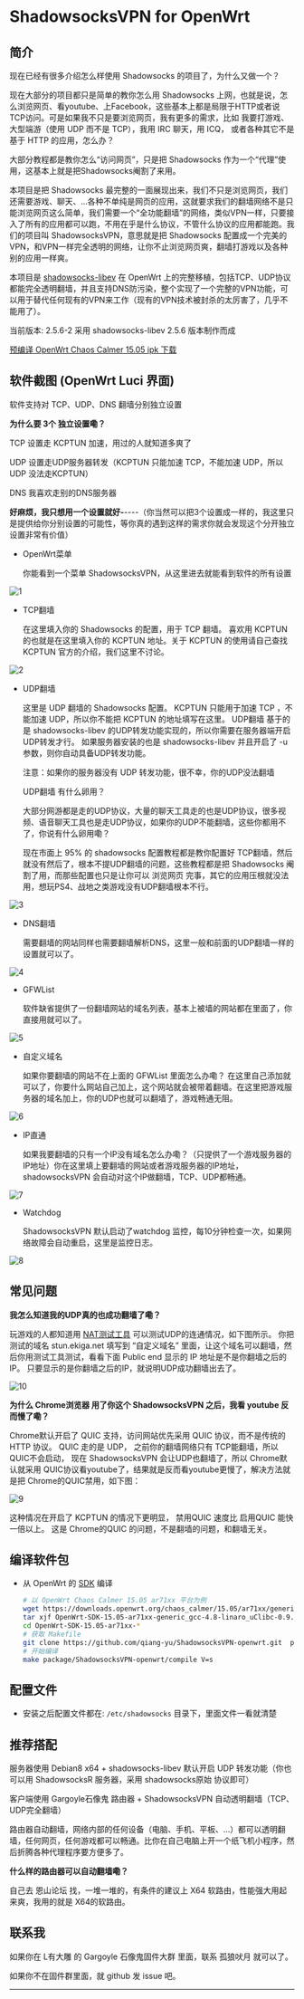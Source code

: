 ShadowsocksVPN for OpenWrt   
===

简介  
---

 现在已经有很多介绍怎么样使用 Shadowsocks 的项目了，为什么又做一个？

 现在大部分的项目都只是简单的教你怎么用 Shadowsocks 上网，也就是说，怎么浏览网页、看youtube、上Facebook，这些基本上都是局限于HTTP或者说TCP访问。可是如果我不只是要浏览网页，我有更多的需求，比如 我要打游戏、大型端游（使用 UDP 而不是 TCP），我用 IRC 聊天，用 ICQ， 或者各种其它不是基于 HTTP 的应用，怎么办？

 大部分教程都是教你怎么“访问网页”，只是把 Shadowsocks 作为一个“代理”使用，这基本上就是把Shadowsocks阉割了来用。

 本项目是把 Shadowsocks 最完整的一面展现出来，我们不只是浏览网页，我们还需要游戏、聊天、...各种不单纯是网页的应用，这就要求我们的翻墙网络不是只能浏览网页这么简单，我们需要一个“全功能翻墙”的网络，类似VPN一样，只要接入了所有的应用都可以跑，不用在乎是什么协议，不管什么协议的应用都能跑。我们的项目叫 ShadowsocksVPN，意思就是把 Shadowsocks 配置成一个完美的VPN，和VPN一样完全透明的网络，让你不止浏览网页爽，翻墙打游戏以及各种别的应用一样爽。

 
 本项目是 [shadowsocks-libev][1] 在 OpenWrt 上的完整移植，包括TCP、UDP协议都能完全透明翻墙，并且支持DNS防污染，整个实现了一个完整的VPN功能，可以用于替代任何现有的VPN来工作（现有的VPN技术被封杀的太厉害了，几乎不能用了）。
   
 当前版本: 2.5.6-2 采用 shadowsocks-libev 2.5.6 版本制作而成
  
 [预编译 OpenWrt Chaos Calmer 15.05 ipk 下载][R]


软件截图 (OpenWrt Luci 界面) 
---

软件支持对 TCP、UDP、DNS 翻墙分别独立设置

**为什么要 3个 独立设置嘞？**

TCP 设置走 KCPTUN 加速，用过的人就知道多爽了

UDP 设置走UDP服务器转发（KCPTUN 只能加速 TCP，不能加速 UDP，所以 UDP 没法走KCPTUN）

DNS 我喜欢走别的DNS服务器

**好麻烦，我只想用一个设置就好-**----（你当然可以把3个设置成一样的，我这里只是提供给你分别设置的可能性，等你真的遇到这样的需求你就会发现这个分开独立设置非常有价值）


 - OpenWrt菜单

	你能看到一个菜单 ShadowsocksVPN，从这里进去就能看到软件的所有设置

![1](https://github.com/qiang-yu/ShadowsocksVPN-openwrt/blob/master/misc/1.jpg)


 - TCP翻墙
 
	在这里填入你的 Shadowsocks 的配置，用于 TCP 翻墙。 喜欢用 KCPTUN 的也就是在这里填入你的 KCPTUN 地址。关于 KCPTUN 的使用请自己查找 KCPTUN 官方的介绍，我们这里不讨论。

![2](https://github.com/qiang-yu/ShadowsocksVPN-openwrt/blob/master/misc/2.jpg)


 - UDP翻墙
 
	这里是 UDP 翻墙的 Shadowsocks 配置。 KCPTUN 只能用于加速 TCP ，不能加速 UDP，所以你不能把 KCPTUN 的地址填写在这里。 UDP翻墙 基于的是 shadowsocks-libev 的UDP转发功能实现的，所以你需要在服务器端开启UDP转发才行。 如果服务器安装的也是 shadowsocks-libev 并且开启了 -u 参数，则你自动具备UDP转发功能。

	注意：如果你的服务器没有 UDP 转发功能，很不幸，你的UDP没法翻墙

	UDP翻墙 有什么卵用？

	大部分网游都是走的UDP协议，大量的聊天工具走的也是UDP协议，很多视频、语音聊天工具也是走UDP协议，如果你的UDP不能翻墙，这些你都用不了，你说有什么卵用嘞？

	现在市面上 95% 的 shadowsocks 配置教程都是教你配置好 TCP翻墙，然后就没有然后了，根本不提UDP翻墙的问题，这些教程都是把 Shadowsocks 阉割了用，而那些配置也只是让你可以 浏览网页 完事，其它的应用压根就没法用，想玩PS4、战地之类游戏没有UDP翻墙根本不行。 

![3](https://github.com/qiang-yu/ShadowsocksVPN-openwrt/blob/master/misc/3.jpg)


 - DNS翻墙
 
	需要翻墙的网站同样也需要翻墙解析DNS，这里一般和前面的UDP翻墙一样的设置就可以了。

![4](https://github.com/qiang-yu/ShadowsocksVPN-openwrt/blob/master/misc/4.jpg)


 - GFWList
 
	软件缺省提供了一份翻墙网站的域名列表，基本上被墙的网站都在里面了，你直接用就可以了。

![5](https://github.com/qiang-yu/ShadowsocksVPN-openwrt/blob/master/misc/5.jpg)

 - 自定义域名
 
	如果你要翻墙的网站不在上面的 GFWList 里面怎么办嘞？ 在这里自己添加就可以了，你要什么网站自己加上，这个网站就会被带着翻墙。在这里把游戏服务器的域名加上，你的UDP也就可以翻墙了，游戏畅通无阻。

![6](https://github.com/qiang-yu/ShadowsocksVPN-openwrt/blob/master/misc/6.jpg)



 - IP直通
 
	如果我要翻墙的只有一个IP没有域名怎么办嘞？（只提供了一个游戏服务器的IP地址）你在这里填上要翻墙的网站或者游戏服务器的IP地址，shadowsocksVPN 会自动对这个IP做翻墙，TCP、UDP都畅通。

![7](https://github.com/qiang-yu/ShadowsocksVPN-openwrt/blob/master/misc/7.jpg)


 - Watchdog
 
	ShadowsocksVPN 默认启动了watchdog 监控，每10分钟检查一次，如果网络故障会自动重启，这里是监控日志。

![8](https://github.com/qiang-yu/ShadowsocksVPN-openwrt/blob/master/misc/8.jpg)


常见问题  
---


**我怎么知道我的UDP真的也成功翻墙了嘞？**

玩游戏的人都知道用 [NAT测试工具][D] 可以测试UDP的连通情况，如下图所示。 你把测试的域名 stun.ekiga.net 填写到 “自定义域名” 里面，让这个域名可以翻墙，然后你用测试工具测试，看看下面 Public end 显示的 IP 地址是不是你翻墙之后的IP。 只要显示的是你翻墙之后的IP，就说明UDP成功翻墙出去了。

![10](https://github.com/qiang-yu/ShadowsocksVPN-openwrt/blob/master/misc/10.jpg)


**为什么 Chrome浏览器 用了你这个 ShadowsocksVPN 之后，我看 youtube 反而慢了嘞？**

Chrome默认开启了 QUIC 支持，访问网站优先采用 QUIC 协议，而不是传统的 HTTP 协议。 QUIC 走的是 UDP， 之前你的翻墙网络只有 TCP能翻墙，所以 QUIC不会启动， 现在 ShadowsocksVPN 会让UDP也翻墙了，所以 Chrome默认就采用 QUIC协议看youtube了，结果就是反而看youtube更慢了，解决方法就是把 Chrome的QUIC禁用，如下图：


![9](https://github.com/qiang-yu/ShadowsocksVPN-openwrt/blob/master/misc/9.jpg)


这种情况在开启了 KCPTUN 的情况下更明显， 禁用QUIC 速度比 启用QUIC 能快一倍以上。 这是 Chrome的QUIC 的问题，不是翻墙的问题，和翻墙无关。 


编译软件包  
---


 - 从 OpenWrt 的 [SDK][S] 编译

   ```bash
   # 以 OpenWrt Chaos Calmer 15.05 ar71xx 平台为例
   wget https://downloads.openwrt.org/chaos_calmer/15.05/ar71xx/generic/OpenWrt-SDK-15.05-ar71xx-generic_gcc-4.8-linaro_uClibc-0.9.33.2.Linux-x86_64.tar.bz2
   tar xjf OpenWrt-SDK-15.05-ar71xx-generic_gcc-4.8-linaro_uClibc-0.9.33.2.Linux-x86_64.tar.bz2
   cd OpenWrt-SDK-15.05-ar71xx-*
   # 获取 Makefile
   git clone https://github.com/qiang-yu/ShadowsocksVPN-openwrt.git  package/ShadowsocksVPN-openwrt
   # 开始编译
   make package/ShadowsocksVPN-openwrt/compile V=s
   ```

配置文件  
---

 - 安装之后配置文件都在: `/etc/shadowsocks` 目录下，里面文件一看就清楚


推荐搭配  
---

服务器使用 Debian8 x64 + shadowsocks-libev 默认开启 UDP 转发功能（你也可以用 ShadowsocksR 服务器，采用 shadowsocks原始 协议即可）


客户端使用 Gargoyle石像鬼 路由器 + ShadowsocksVPN 自动透明翻墙（TCP、UDP完全翻墙）


路由器自动翻墙，网络内部的任何设备（电脑、手机、平板、...）都可以透明翻墙，任何网页，任何游戏都可以畅通。比你在自己电脑上开一个纸飞机小程序，然后折腾各种代理程序要方便多了。


**什么样的路由器可以自动翻墙嘞？**


自己去 恩山论坛 找，一堆一堆的，有条件的建议上 X64 软路由，性能强大用起来爽，我用的就是 X64的软路由。



联系我  
---

如果你在 L有大雕 的 Gargoyle 石像鬼固件大群 里面，联系 孤狼吠月 就可以了。


如果你不在固件群里面，就 github 发 issue 吧。



----------


  [1]: https://github.com/shadowsocks/shadowsocks-libev
  [R]: https://github.com/qiang-yu/ShadowsocksVPN-openwrt/releases
  [S]: http://wiki.openwrt.org/doc/howto/obtain.firmware.sdk
  [D]: https://github.com/qiang-yu/ShadowsocksVPN-openwrt/raw/master/misc/NAT%E7%B1%BB%E5%9E%8B%E6%B5%8B%E8%AF%95%E5%B7%A5%E5%85%B7.zip
